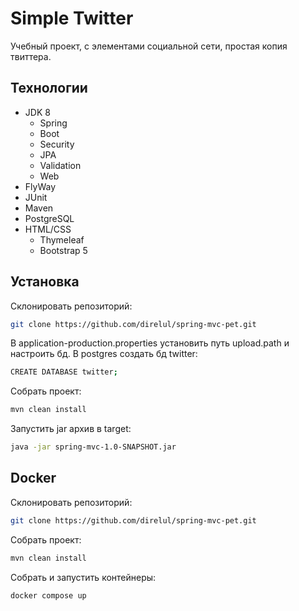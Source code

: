 # Simple Twitter

Учебный проект, с элементами социальной сети, простая копия твиттера.


## Технологии
- JDK 8
    - Spring
    - Boot
    - Security
    - JPA
    - Validation
    - Web
- FlyWay
- JUnit
- Maven
- PostgreSQL
- HTML/CSS
    - Thymeleaf
    - Bootstrap 5

## Установка

Склонировать репозиторий:
```sh
git clone https://github.com/direlul/spring-mvc-pet.git
```
В application-production.properties установить путь upload.path и настроить бд.
В postgres создать бд twitter:
```sh
CREATE DATABASE twitter;
```
Собрать проект:

```sh
mvn clean install
```

Запустить jar архив в target:
```sh
java -jar spring-mvc-1.0-SNAPSHOT.jar
```
## Docker

Склонировать репозиторий:
```sh
git clone https://github.com/direlul/spring-mvc-pet.git
```
Собрать проект:

```sh
mvn clean install
```
Собрать и запустить контейнеры:
```sh
docker compose up
```
